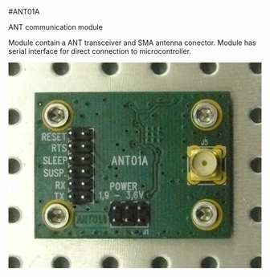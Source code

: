 <!--- PrjInfo ---> <!--- Please remove this line after manually editing --->
<!--- 00a56be08b96043df9e37d6aff7b6990 --->
<!--- Created:20170111-16:38: ---> 
<!--- Author:Mlab: ---> 
<!--- AuthorEmail:mlab@mlab.cz: ---> 
<!--- Tags:imported: ---> 
<!--- Ust:None: ---> 
<!--- Name:ANT01A: --->
#ANT01A 
<!--- LongName --->
ANT communication module
<!--- ELongName ---> 

<!--- Lead --->
Module contain a ANT transceiver and SMA antenna conector. Module has serial interface for direct connection to microcontroller.
<!--- ELead ---> 

![LeadImg](DOC/SRC/img/ANT01A_Top_Big.JPG) 


​
​
<!--- Description --->
<!--- EDescription --->
<!--- Content --->
<!--- EContent --->
            